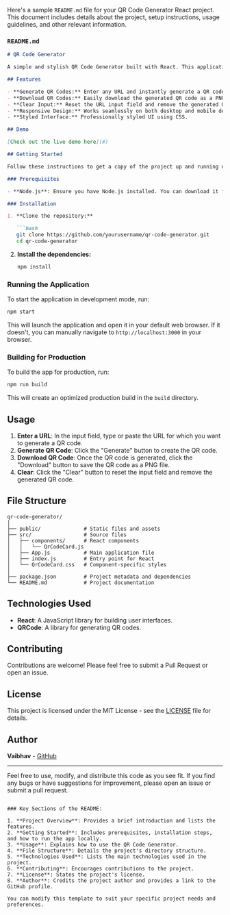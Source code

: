 Here's a sample `README.md` file for your QR Code Generator React project. This document includes details about the project, setup instructions, usage guidelines, and other relevant information.

### `README.md`

```markdown
# QR Code Generator

A simple and stylish QR Code Generator built with React. This application allows users to generate QR codes for any URL and download them as images.

## Features

- **Generate QR Codes:** Enter any URL and instantly generate a QR code.
- **Download QR Codes:** Easily download the generated QR code as a PNG image.
- **Clear Input:** Reset the URL input field and remove the generated QR code with a single click.
- **Responsive Design:** Works seamlessly on both desktop and mobile devices.
- **Styled Interface:** Professionally styled UI using CSS.

## Demo

[Check out the live demo here](#)

## Getting Started

Follow these instructions to get a copy of the project up and running on your local machine.

### Prerequisites

- **Node.js**: Ensure you have Node.js installed. You can download it from [here](https://nodejs.org/).

### Installation

1. **Clone the repository:**

   ```bash
   git clone https://github.com/yourusername/qr-code-generator.git
   cd qr-code-generator
   ```

2. **Install the dependencies:**

   ```bash
   npm install
   ```

### Running the Application

To start the application in development mode, run:

```bash
npm start
```

This will launch the application and open it in your default web browser. If it doesn't, you can manually navigate to `http://localhost:3000` in your browser.

### Building for Production

To build the app for production, run:

```bash
npm run build
```

This will create an optimized production build in the `build` directory.

## Usage

1. **Enter a URL**: In the input field, type or paste the URL for which you want to generate a QR code.
2. **Generate QR Code**: Click the "Generate" button to create the QR code.
3. **Download QR Code**: Once the QR code is generated, click the "Download" button to save the QR code as a PNG file.
4. **Clear**: Click the "Clear" button to reset the input field and remove the generated QR code.

## File Structure

```
qr-code-generator/
│
├── public/              # Static files and assets
├── src/                 # Source files
│   ├── components/      # React components
│   │   └── QrCodeCard.js
│   ├── App.js           # Main application file
│   ├── index.js         # Entry point for React
│   └── QrCodeCard.css   # Component-specific styles
│
├── package.json         # Project metadata and dependencies
└── README.md            # Project documentation
```

## Technologies Used

- **React**: A JavaScript library for building user interfaces.
- **QRCode**: A library for generating QR codes.

## Contributing

Contributions are welcome! Please feel free to submit a Pull Request or open an issue.

## License

This project is licensed under the MIT License - see the [LICENSE](LICENSE) file for details.

## Author

**Vaibhav** - [GitHub](https://github.com/Nobitaspeaks2711)

---

Feel free to use, modify, and distribute this code as you see fit. If you find any bugs or have suggestions for improvement, please open an issue or submit a pull request.

```

### Key Sections of the README:

1. **Project Overview**: Provides a brief introduction and lists the features.
2. **Getting Started**: Includes prerequisites, installation steps, and how to run the app locally.
3. **Usage**: Explains how to use the QR Code Generator.
4. **File Structure**: Details the project's directory structure.
5. **Technologies Used**: Lists the main technologies used in the project.
6. **Contributing**: Encourages contributions to the project.
7. **License**: States the project's license.
8. **Author**: Credits the project author and provides a link to the GitHub profile.

You can modify this template to suit your specific project needs and preferences.
